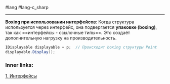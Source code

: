 #lang #lang-c_sharp 

---
**Boxing при использовании интерфейсов**:
Когда структура используется через интерфейс, она подвергается **упаковке (boxing)**, так как ==интерфейсы - ссылочные типы==. Это создаёт дополнительную нагрузку на производительность.

```csharp
IDisplayable displayable = p;  // Происходит boxing структуры Point
displayable.Display();

```

### Inner links:
[1. Интерфейсы](1.%20Languages/C-sharp/0.%20Введение/3.%20Интерфейсы/1.%20Интерфейсы.md)
